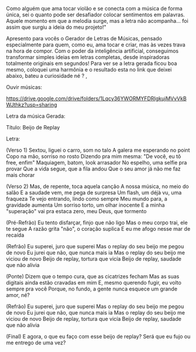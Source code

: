 Como alguém que ama tocar violão e se conecta com a música de forma única, sei o quanto pode ser desafiador colocar sentimentos em palavras. Aquele momento em que a melodia surge, mas a letra não acompanha... foi assim que surgiu a ideia do meu projeto!"

Apresento para vocês o Gerador de Letras de Músicas, pensado especialmente para quem, como eu, ama tocar e criar, mas às vezes trava na hora de compor. Com o poder da inteligência artificial, conseguimos transformar simples ideias em letras completas, desde inspiradoras totalmente originais em segundos! Para ver se a letra gerada ficou boa mesmo, coloquei uma harmônia e o resultado esta no link que deixei abaixo, bateu a curiosidade né ? ,

Ouvir músicas:

https://drive.google.com/drive/folders/1Lqcy36YWORMYFDRIgkujMVvVkBWJthkz?usp=sharing

Letra da música Gerada:

Título: Beijo de Replay

Letra:

(Verso 1) Sextou, liguei o carro, som no talo A galera me esperando no point Copo na mão, sorriso no rosto Dizendo pra mim mesma: "De você, eu tô free, enfim" Maquiagem, batom, look arrasador No espelho, uma selfie pra provar Que a vida segue, que a fila andou Que o seu amor já não me faz mais chorar

(Verso 2) Mas, de repente, toca aquela canção A nossa música, no meio do salão E a saudade vem, me pega de surpresa Um flash, um déjà vu, uma fraqueza Te vejo entrando, lindo como sempre Meu mundo para, a gravidade aumenta Um sorriso torto, um olhar inocente E a minha "superação" vai pra estaca zero, meu Deus, que tormento

(Pré-Refrão) Eu tento disfarçar, finjo que não ligo Mas o meu corpo trai, ele te segue A razão grita "não", o coração suplica E eu me afogo nesse mar de recaída

(Refrão) Eu superei, juro que superei Mas o replay do seu beijo me pegou de novo Eu jurei que não, que nunca mais ia Mas o replay do seu beijo me viciou de novo Beijo de replay, tortura que vicía Beijo de replay, saudade que não alivia

(Ponte) Dizem que o tempo cura, que as cicatrizes fecham Mas as suas digitais ainda estão cravadas em mim E, mesmo querendo fugir, eu volto sempre pra você Porque, no fundo, a gente nunca esquece um grande amor, né?

(Refrão) Eu superei, juro que superei Mas o replay do seu beijo me pegou de novo Eu jurei que não, que nunca mais ia Mas o replay do seu beijo me viciou de novo Beijo de replay, tortura que vicía Beijo de replay, saudade que não alivia

(Final) E agora, o que eu faço com esse beijo de replay? Será que eu fujo ou me entrego de uma vez?


